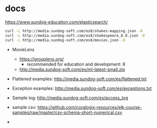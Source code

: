 # docs
https://www.sundog-education.com/elasticsearch/

~~~bash
curl -L http://media.sundog-soft.com/es8/shakes-mapping.json -O
curl -L http://media.sundog-soft.com/es8/shakespeare_8.0.json -O
curl -L http://media.sundog-soft.com/es8/movies.json -O
~~~
- MovieLens
  - https://grouplens.org/
    - recommended for education and development: 8
  - http://media.sundog-soft.com/es/ml-latest-small.zip

- Flattened examples: http://media.sundog-soft.com/es/flattened.txt
- Exception examples: http://media.sundog-soft.com/es/exceptions.txt
- Sample log: http://media.sundog-soft.com/es/access_log
- sample csv: https://github.com/coralogix-resources/elk-course-samples/raw/master/csv-schema-short-numerical.csv
- 
